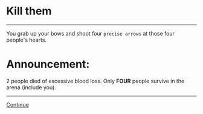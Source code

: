 # Kill them

---

You grab up your bows and shoot four `precise arrows` at those four people's hearts. 

# Announcement: 
2 people died of excessive blood loss. Only **FOUR** people survive in the arena (include you).

---

[Continue](22-night-time.md)
